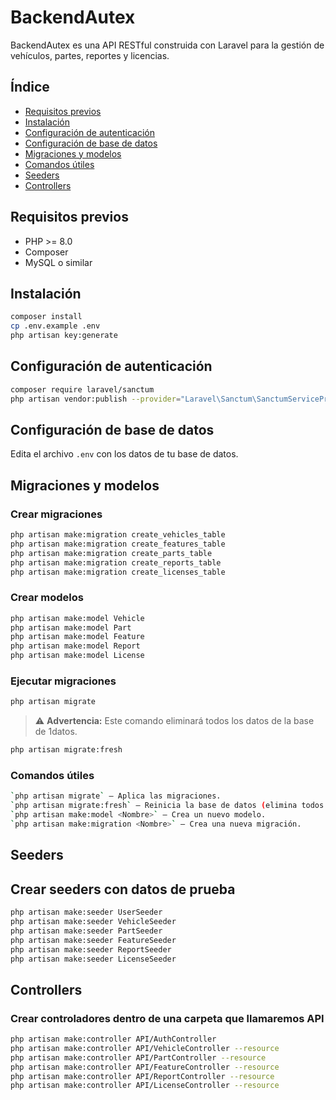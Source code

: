 
# BackendAutex

BackendAutex es una API RESTful construida con Laravel para la gestión de vehículos, partes, reportes y licencias.

## Índice

- [Requisitos previos](#requisitos-previos)
- [Instalación](#instalación)
- [Configuración de autenticación](#configuración-de-autenticación)
- [Configuración de base de datos](#configuración-de-base-de-datos)
- [Migraciones y modelos](#migraciones-y-modelos)
- [Comandos útiles](#comandos-útiles)
- [Seeders](#seeders)
- [Controllers](#controllers)


## Requisitos previos

- PHP >= 8.0
- Composer
- MySQL o similar

## Instalación

```bash
composer install
cp .env.example .env
php artisan key:generate
```


## Configuración de autenticación
```bash
composer require laravel/sanctum 
php artisan vendor:publish --provider="Laravel\Sanctum\SanctumServiceProvider"
```


## Configuración de base de datos
Edita el archivo `.env` con los datos de tu base de datos.


## Migraciones y modelos

### Crear migraciones

```bash
php artisan make:migration create_vehicles_table
php artisan make:migration create_features_table
php artisan make:migration create_parts_table
php artisan make:migration create_reports_table
php artisan make:migration create_licenses_table
```

### Crear modelos
```bash
php artisan make:model Vehicle
php artisan make:model Part
php artisan make:model Feature
php artisan make:model Report
php artisan make:model License
```
### Ejecutar migraciones
```bash
php artisan migrate 
```
> ⚠️ **Advertencia:** Este comando eliminará todos los datos de la base de 1datos.

```bash
php artisan migrate:fresh
``` 
### Comandos útiles
```bash
`php artisan migrate` — Aplica las migraciones.
`php artisan migrate:fresh` — Reinicia la base de datos (elimina todos los datos).
`php artisan make:model <Nombre>` — Crea un nuevo modelo.
`php artisan make:migration <Nombre>` — Crea una nueva migración.
```

## Seeders
## Crear seeders con datos de prueba 
```bash
php artisan make:seeder UserSeeder
php artisan make:seeder VehicleSeeder
php artisan make:seeder PartSeeder
php artisan make:seeder FeatureSeeder
php artisan make:seeder ReportSeeder
php artisan make:seeder LicenseSeeder
```

## Controllers
### Crear controladores dentro de una carpeta que llamaremos API
```bash
php artisan make:controller API/AuthController
php artisan make:controller API/VehicleController --resource
php artisan make:controller API/PartController --resource
php artisan make:controller API/FeatureController --resource
php artisan make:controller API/ReportController --resource
php artisan make:controller API/LicenseController --resource
```
